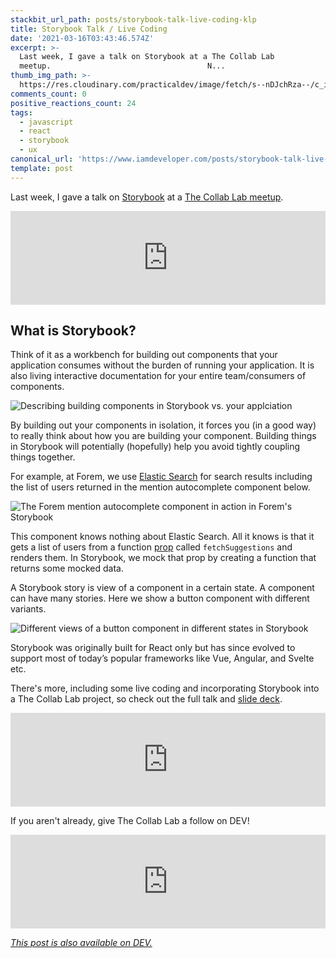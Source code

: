 ```yaml
---
stackbit_url_path: posts/storybook-talk-live-coding-klp
title: Storybook Talk / Live Coding
date: '2021-03-16T03:43:46.574Z'
excerpt: >-
  Last week, I gave a talk on Storybook at a The Collab Lab
  meetup.                                   N...
thumb_img_path: >-
  https://res.cloudinary.com/practicaldev/image/fetch/s--nDJchRza--/c_imagga_scale,f_auto,fl_progressive,h_420,q_auto,w_1000/https://dev-to-uploads.s3.amazonaws.com/uploads/articles/436wuamj05szgisfdtrm.jpeg
comments_count: 0
positive_reactions_count: 24
tags:
  - javascript
  - react
  - storybook
  - ux
canonical_url: 'https://www.iamdeveloper.com/posts/storybook-talk-live-coding-klp'
template: post
---
```

Last week, I gave a talk on [Storybook](https://storybook.js.org/) at a [The Collab Lab meetup](https://www.meetup.com/tech-talks-by-the-collab-lab/).


<iframe class="liquidTag" src="https://dev.to/embed/twitter?args=1370056928383090689" style="border: 0; width: 100%;"></iframe>


## What is Storybook?

Think of it as a workbench for building out components that your application consumes without the burden of running your application. It is also living interactive documentation for your entire team/consumers of components.

![Describing building components in Storybook vs. your applciation](https://dev-to-uploads.s3.amazonaws.com/uploads/articles/6x3jsi7yoj9id3xyhgg3.png)
 
By building out your components in isolation, it forces you (in a good way) to really think about how you are building your component. Building things in Storybook will potentially (hopefully) help you avoid tightly coupling things together. 

For example, at Forem, we use [Elastic Search](https://www.elastic.co/) for search results including the list of users returned in the mention autocomplete component below.

![The Forem mention autocomplete component in action in Forem's Storybook](https://dev-to-uploads.s3.amazonaws.com/uploads/articles/3s1qbca47opj18adanwh.png)
 
This component knows nothing about Elastic Search. All it knows is that it gets a list of users from a function [prop](https://reactjs.org/docs/components-and-props.html) called 
`fetchSuggestions`
 and renders them. In Storybook, we mock that prop by creating a function that returns some mocked data.

A Storybook story is view of a component in a certain state. A component can have many stories. Here we show a button component with different variants.

![Different views of a button component in different states in Storybook](https://dev-to-uploads.s3.amazonaws.com/uploads/articles/mw0e2cmaf72ybu2t78e4.png)

Storybook was originally built for React only but has since evolved to support most of today’s popular frameworks like Vue, Angular, and Svelte etc.

There's more, including some live coding and incorporating Storybook into a The Collab Lab project, so check out the full talk and [slide deck](https://iamdeveloper.com/storybook2021).


<iframe class="liquidTag" src="https://dev.to/embed/youtube?args=ypsD-9qQzYg" style="border: 0; width: 100%;"></iframe>


If you aren't already, give The Collab Lab a follow on DEV!


<iframe class="liquidTag" src="https://dev.to/embed/organization?args=the-collab-lab" style="border: 0; width: 100%;"></iframe>




*[This post is also available on DEV.](https://dev.to/nickytonline/storybook-talk-live-coding-klp)*


<script>
const parent = document.getElementsByTagName('head')[0];
const script = document.createElement('script');
script.type = 'text/javascript';
script.src = 'https://cdnjs.cloudflare.com/ajax/libs/iframe-resizer/4.1.1/iframeResizer.min.js';
script.charset = 'utf-8';
script.onload = function() {
    window.iFrameResize({}, '.liquidTag');
};
parent.appendChild(script);
</script>    
